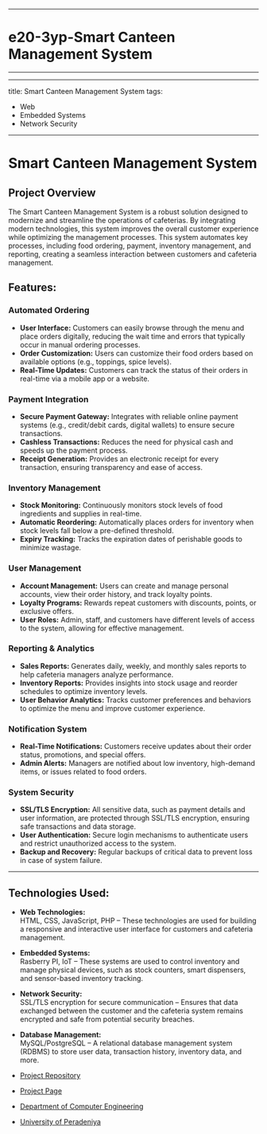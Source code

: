 ___

# e20-3yp-Smart Canteen Management System
___
---
title: Smart Canteen Management System
tags:
  - Web
  - Embedded Systems
  - Network Security
---

# Smart Canteen Management System

## Project Overview
The Smart Canteen Management System is a robust solution designed to modernize and streamline the operations of cafeterias. By integrating modern technologies, this system improves the overall customer experience while optimizing the management processes. This system automates key processes, including food ordering, payment, inventory management, and reporting, creating a seamless interaction between customers and cafeteria management.

## Features:

### Automated Ordering
- **User Interface:** Customers can easily browse through the menu and place orders digitally, reducing the wait time and errors that typically occur in manual ordering processes.
- **Order Customization:** Users can customize their food orders based on available options (e.g., toppings, spice levels).
- **Real-Time Updates:** Customers can track the status of their orders in real-time via a mobile app or a website.

### Payment Integration
- **Secure Payment Gateway:** Integrates with reliable online payment systems (e.g., credit/debit cards, digital wallets) to ensure secure transactions.
- **Cashless Transactions:** Reduces the need for physical cash and speeds up the payment process.
- **Receipt Generation:** Provides an electronic receipt for every transaction, ensuring transparency and ease of access.

### Inventory Management
- **Stock Monitoring:** Continuously monitors stock levels of food ingredients and supplies in real-time.
- **Automatic Reordering:** Automatically places orders for inventory when stock levels fall below a pre-defined threshold.
- **Expiry Tracking:** Tracks the expiration dates of perishable goods to minimize wastage.

### User Management
- **Account Management:** Users can create and manage personal accounts, view their order history, and track loyalty points.
- **Loyalty Programs:** Rewards repeat customers with discounts, points, or exclusive offers.
- **User Roles:** Admin, staff, and customers have different levels of access to the system, allowing for effective management.

### Reporting & Analytics
- **Sales Reports:** Generates daily, weekly, and monthly sales reports to help cafeteria managers analyze performance.
- **Inventory Reports:** Provides insights into stock usage and reorder schedules to optimize inventory levels.
- **User Behavior Analytics:** Tracks customer preferences and behaviors to optimize the menu and improve customer experience.

### Notification System
- **Real-Time Notifications:** Customers receive updates about their order status, promotions, and special offers.
- **Admin Alerts:** Managers are notified about low inventory, high-demand items, or issues related to food orders.

### System Security
- **SSL/TLS Encryption:** All sensitive data, such as payment details and user information, are protected through SSL/TLS encryption, ensuring safe transactions and data storage.
- **User Authentication:** Secure login mechanisms to authenticate users and restrict unauthorized access to the system.
- **Backup and Recovery:** Regular backups of critical data to prevent loss in case of system failure.

---


## Technologies Used:

- **Web Technologies:**  
  HTML, CSS, JavaScript, PHP – These technologies are used for building a responsive and interactive user interface for customers and cafeteria management.

- **Embedded Systems:**  
  Rasberry PI, IoT – These systems are used to control inventory and manage physical devices, such as stock counters, smart dispensers, and sensor-based inventory tracking.

- **Network Security:**  
  SSL/TLS encryption for secure communication – Ensures that data exchanged between the customer and the cafeteria system remains encrypted and safe from potential security breaches.

- **Database Management:**  
  MySQL/PostgreSQL – A relational database management system (RDBMS) to store user data, transaction history, inventory data, and more.

- [Project Repository](https://github.com/cepdnaclk/e20-3yp-Smart-Canteen-Management-System/)
- [Project Page](https://cepdnaclk.github.io/e20-3yp-Smart-Canteen-Management-System/)
- [Department of Computer Engineering](http://www.ce.pdn.ac.lk/)
- [University of Peradeniya](https://eng.pdn.ac.lk/)

